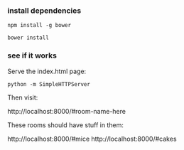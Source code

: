 ### install dependencies

```
npm install -g bower
```

```
bower install
```

### see if it works

Serve the index.html page:

```
python -m SimpleHTTPServer
```

Then visit:

http://localhost:8000/#room-name-here

These rooms should have stuff in them:

http://localhost:8000/#mice
http://localhost:8000/#cakes